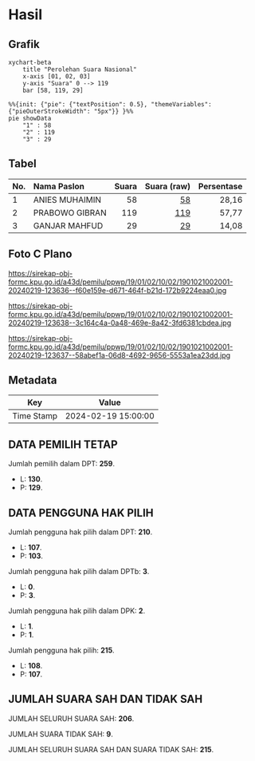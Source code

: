 # Hasil

## Grafik

```mermaid
xychart-beta
    title "Perolehan Suara Nasional"
    x-axis [01, 02, 03]
    y-axis "Suara" 0 --> 119
    bar [58, 119, 29]
```

```mermaid
%%{init: {"pie": {"textPosition": 0.5}, "themeVariables": {"pieOuterStrokeWidth": "5px"}} }%%
pie showData
    "1" : 58
    "2" : 119
    "3" : 29
```

## Tabel

| No. | Nama Paslon    | Suara | Suara (raw) | Persentase |
|:--- |:-------------- | -----:| -----------:| ----------:|
| 1   | ANIES MUHAIMIN | 58    | [58][p-1]   | 28,16      |
| 2   | PRABOWO GIBRAN | 119   | [119][p-2]  | 57,77      |
| 3   | GANJAR MAHFUD  | 29    | [29][p-3]   | 14,08      |


[p-1]: https://github.com/gigit-pemilu/pemilu-2024/blob/main/pilpres/hitung-suara/sub/19-kepulauan-bangka-belitung/sub/01-bangka/sub/02-belinyu/sub/1002-air-jukung/sub/001-tps/sub/paslon-1.txt
[p-2]: https://github.com/gigit-pemilu/pemilu-2024/blob/main/pilpres/hitung-suara/sub/19-kepulauan-bangka-belitung/sub/01-bangka/sub/02-belinyu/sub/1002-air-jukung/sub/001-tps/sub/paslon-2.txt
[p-3]: https://github.com/gigit-pemilu/pemilu-2024/blob/main/pilpres/hitung-suara/sub/19-kepulauan-bangka-belitung/sub/01-bangka/sub/02-belinyu/sub/1002-air-jukung/sub/001-tps/sub/paslon-3.txt

## Foto C Plano

https://sirekap-obj-formc.kpu.go.id/a43d/pemilu/ppwp/19/01/02/10/02/1901021002001-20240219-123636--f60e159e-d671-464f-b21d-172b9224eaa0.jpg

https://sirekap-obj-formc.kpu.go.id/a43d/pemilu/ppwp/19/01/02/10/02/1901021002001-20240219-123638--3c164c4a-0a48-469e-8a42-3fd6381cbdea.jpg

https://sirekap-obj-formc.kpu.go.id/a43d/pemilu/ppwp/19/01/02/10/02/1901021002001-20240219-123637--58abef1a-06d8-4692-9656-5553a1ea23dd.jpg


## Metadata

| Key        | Value               |
| ---------- | ------------------- |
| Time Stamp | 2024-02-19 15:00:00 |


## DATA PEMILIH TETAP

Jumlah pemilih dalam DPT: **259**.
 * L: **130**.
 * P: **129**.

## DATA PENGGUNA HAK PILIH

Jumlah pengguna hak pilih dalam DPT: **210**.
 * L: **107**.
 * P: **103**.

Jumlah pengguna hak pilih dalam DPTb: **3**.
 * L: **0**.
 * P: **3**.

Jumlah pengguna hak pilih dalam DPK: **2**.
 * L: **1**.
 * P: **1**.

Jumlah pengguna hak pilih: **215**.
 * L: **108**.
 * P: **107**.

## JUMLAH SUARA SAH DAN TIDAK SAH

JUMLAH SELURUH SUARA SAH: **206**.

JUMLAH SUARA TIDAK SAH: **9**.

JUMLAH SELURUH SUARA SAH DAN SUARA TIDAK SAH: **215**.


